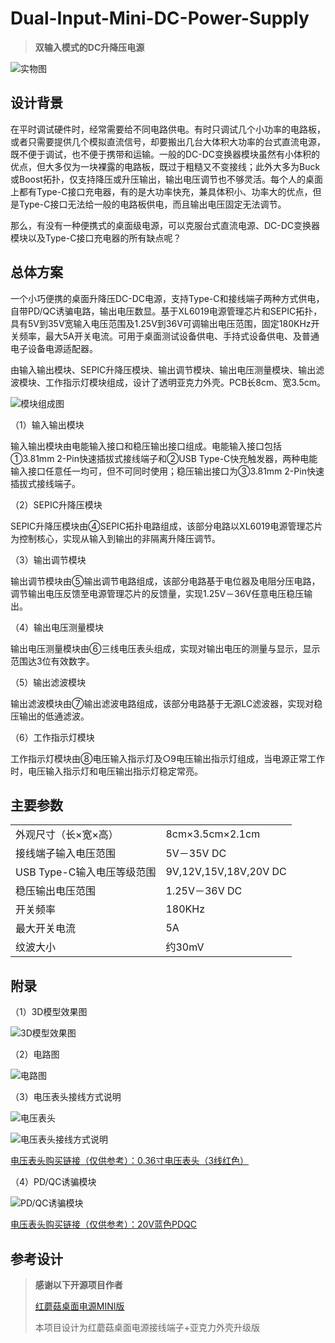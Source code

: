 # Dual-Input-Mini-DC-Power-Supply

> **双输入模式的DC升降压电源**

![实物图](4.Images/实物图.png)

## 设计背景

在平时调试硬件时，经常需要给不同电路供电。有时只调试几个小功率的电路板，或者只需要提供几个模拟直流信号，却要搬出几台大体积大功率的台式直流电源，既不便于调试，也不便于携带和运输。一般的DC-DC变换器模块虽然有小体积的优点，但大多仅为一块裸露的电路板，既过于粗糙又不变接线；此外大多为Buck或Boost拓扑，仅支持降压或升压输出，输出电压调节也不够灵活。每个人的桌面上都有Type-C接口充电器，有的是大功率快充，兼具体积小、功率大的优点，但是Type-C接口无法给一般的电路板供电，而且输出电压固定无法调节。

那么，有没有一种便携式的桌面级电源，可以克服台式直流电源、DC-DC变换器模块以及Type-C接口充电器的所有缺点呢？

## 总体方案

一个小巧便携的桌面升降压DC-DC电源，支持Type-C和接线端子两种方式供电，自带PD/QC诱骗电路，输出电压数显。基于XL6019电源管理芯片和SEPIC拓扑，具有5V到35V宽输入电压范围及1.25V到36V可调输出电压范围，固定180KHz开关频率，最大5A开关电流。可用于桌面测试设备供电、手持式设备供电、及普通电子设备电源适配器。

由输入输出模块、SEPIC升降压模块、输出调节模块、输出电压测量模块、输出滤波模块、工作指示灯模块组成，设计了透明亚克力外壳。PCB长8cm、宽3.5cm。

![模块组成图](4.Images/模块组成图.png)

（1）输入输出模块

输入输出模块由电能输入接口和稳压输出接口组成。电能输入接口包括①3.81mm 2-Pin快速插拔式接线端子和②USB Type-C快充触发器，两种电能输入接口任意任一均可，但不可同时使用；稳压输出接口为③3.81mm 2-Pin快速插拔式接线端子。

（2）SEPIC升降压模块

SEPIC升降压模块由④SEPIC拓扑电路组成，该部分电路以XL6019电源管理芯片为控制核心，实现从输入到输出的非隔离升降压调节。

（3）输出调节模块

输出调节模块由⑤输出调节电路组成，该部分电路基于电位器及电阻分压电路，调节输出电压反馈至电源管理芯片的反馈量，实现1.25V－36V任意电压稳压输出。

（4）输出电压测量模块

输出电压测量模块由⑥三线电压表头组成，实现对输出电压的测量与显示，显示范围达3位有效数字。

（5）输出滤波模块

输出滤波模块由⑦输出滤波电路组成，该部分电路基于无源LC滤波器，实现对稳压输出的低通滤波。

（6）工作指示灯模块

工作指示灯模块由⑧电压输入指示灯及○9电压输出指示灯组成，当电源正常工作时，电压输入指示灯和电压输出指示灯稳定常亮。


## 主要参数

<table>
<tr>
    <td>外观尺寸（长×宽×高）</td>
    <td>8cm×3.5cm×2.1cm</td>
</tr>
<tr>
    <td>接线端子输入电压范围</td>
    <td>5V－35V DC</td>
</tr>
<tr>
    <td>USB Type-C输入电压等级范围</td>
    <td>9V,12V,15V,18V,20V DC</td>
</tr>
<tr>
    <td>稳压输出电压范围</td>
    <td>1.25V－36V DC</td>
</tr>
<tr>
    <td>开关频率</td>
    <td>180KHz</td>
</tr>
<tr>
    <td>最大开关电流</td>
    <td>5A</td>
</tr>
<tr>
    <td>纹波大小</td>
    <td>约30mV</td>
</tr>
</table>

## 附录

（1）3D模型效果图

![3D模型效果图](4.Images/3D模型.png)

（2）电路图

![电路图](4.Images/电路图.png)

（3）电压表头接线方式说明

![电压表头](4.Images/电压表头.png)

![电压表头接线方式说明](4.Images/电压表头接线方式说明.png)

[电压表头购买链接（仅供参考）：0.36寸电压表头（3线红色）](https://detail.tmall.com/item.htm?id=41255039320)

（4）PD/QC诱骗模块

![PD/QC诱骗模块](4.Images/PD-QC诱骗模块.png)

[电压表头购买链接（仅供参考）：20V蓝色PDQC](https://item.taobao.com/item.htm?id=656302466357)

## 参考设计

> **感谢以下开源项目作者**
>
> [红蘑菇桌面电源MINI版](https://oshwhub.com/xiangyang0926/xl6019-sepic_copy_copy)
> 
> 本项目设计为红蘑菇桌面电源接线端子+亚克力外壳升级版